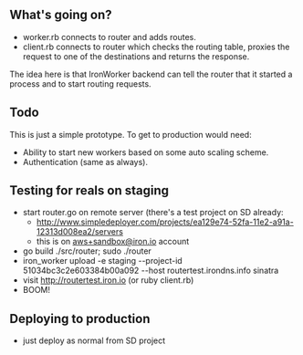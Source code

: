 
## What's going on?

- worker.rb connects to router and adds routes.
- client.rb connects to router which checks the routing table, proxies the request to one of the destinations and returns the response.

The idea here is that IronWorker backend can tell the router that it started a process and to start routing requests.

## Todo

This is just a simple prototype. To get to production would need:


- Ability to start new workers based on some auto scaling scheme.
- Authentication (same as always).

## Testing for reals on staging

- start router.go on remote server (there's a test project on SD already:
  - http://www.simpledeployer.com/projects/ea129e74-52fa-11e2-a91a-12313d008ea2/servers
  - this is on aws+sandbox@iron.io account
- go build ./src/router; sudo ./router
- iron_worker upload -e staging --project-id 51034bc3c2e603384b00a092 --host routertest.irondns.info sinatra
- visit http://routertest.iron.io (or ruby client.rb)
- BOOM!

## Deploying to production

- just deploy as normal from SD project
